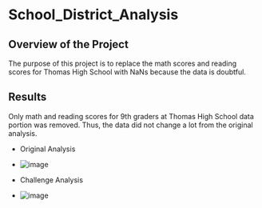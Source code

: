 # School_District_Analysis

## Overview of the Project

The purpose of this project is to replace the math scores and reading scores for Thomas High School with NaNs because the data is doubtful.

## Results

Only math and reading scores for 9th graders at Thomas High School data portion was removed. Thus, the data did not change a lot from the original analysis. 

* Original Analysis
* ![image](https://user-images.githubusercontent.com/95327338/150498783-377cb7a3-033f-4b84-b970-d5cfe499c60b.png)

* Challenge Analysis
* ![image](https://user-images.githubusercontent.com/95327338/150498993-c133e115-5a5d-4e23-86bd-189f8657437d.png)
